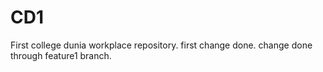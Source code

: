 # CD1
First college dunia workplace repository.
first change done.
change done through feature1 branch.